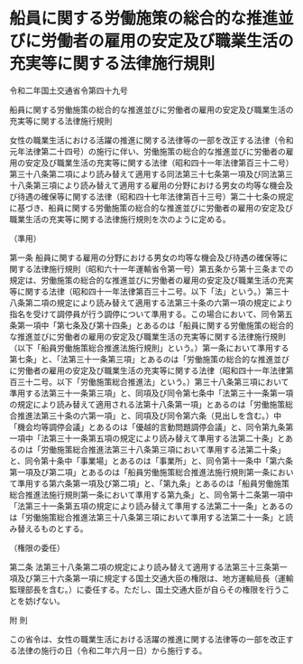 # 船員に関する労働施策の総合的な推進並びに労働者の雇用の安定及び職業生活の充実等に関する法律施行規則

令和二年国土交通省令第四十九号

船員に関する労働施策の総合的な推進並びに労働者の雇用の安定及び職業生活の充実等に関する法律施行規則

女性の職業生活における活躍の推進に関する法律等の一部を改正する法律（令和元年法律第二十四号）の施行に伴い、労働施策の総合的な推進並びに労働者の雇用の安定及び職業生活の充実等に関する法律（昭和四十一年法律第百三十二号）第三十八条第二項により読み替えて適用する同法第三十七条第一項及び同法第三十八条第三項により読み替えて適用する雇用の分野における男女の均等な機会及び待遇の確保等に関する法律（昭和四十七年法律第百十三号）第二十七条の規定に基づき、船員に関する労働施策の総合的な推進並びに労働者の雇用の安定及び職業生活の充実等に関する法律施行規則を次のように定める。

（準用）

第一条 船員に関する雇用の分野における男女の均等な機会及び待遇の確保等に関する法律施行規則（昭和六十一年運輸省令第一号）第五条から第十三条までの規定は、労働施策の総合的な推進並びに労働者の雇用の安定及び職業生活の充実等に関する法律（昭和四十一年法律第百三十二号。以下「法」という。）第三十八条第二項の規定により読み替えて適用する法第三十条の六第一項の規定により指名を受けて調停員が行う調停について準用する。この場合において、同令第五条第一項中「第七条及び第十四条」とあるのは「船員に関する労働施策の総合的な推進並びに労働者の雇用の安定及び職業生活の充実等に関する法律施行規則（以下「船員労働施策総合推進法施行規則」という。）第一条において準用する第七条」と、「法第三十一条第三項」とあるのは「労働施策の総合的な推進並びに労働者の雇用の安定及び職業生活の充実等に関する法律（昭和四十一年法律第百三十二号。以下「労働施策総合推進法」という。）第三十八条第三項において準用する法第三十一条第三項」と、同項及び同令第七条中「法第三十一条第一項の規定により読み替えて適用される法第十八条第一項」とあるのは「労働施策総合推進法第三十条の六第一項」と、同項及び同令第六条（見出しを含む。）中「機会均等調停会議」とあるのは「優越的言動問題調停会議」と、同令第九条第一項中「法第三十一条第五項の規定により読み替えて準用する法第二十条」とあるのは「労働施策総合推進法第三十八条第三項において準用する法第二十条」と、同令第十条中「事業場」とあるのは「事業所」と、同令第十一条中「第六条第一項及び第二項」とあるのは「船員労働施策総合推進法施行規則第一条において準用する第六条第一項及び第二項」と、「第九条」とあるのは「船員労働施策総合推進法施行規則第一条において準用する第九条」と、同令第十二条第一項中「法第三十一条第五項の規定により読み替えて準用する法第二十一条」とあるのは「労働施策総合推進法第三十八条第三項において準用する法第二十一条」と読み替えるものとする。

（権限の委任）

第二条 法第三十八条第二項の規定により読み替えて適用する法第三十三条第一項及び第三十六条第一項に規定する国土交通大臣の権限は、地方運輸局長（運輸監理部長を含む。）に委任する。ただし、国土交通大臣が自らその権限を行うことを妨げない。

附 則

この省令は、女性の職業生活における活躍の推進に関する法律等の一部を改正する法律の施行の日（令和二年六月一日）から施行する。
